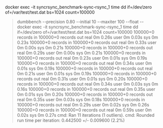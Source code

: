 docker exec -it syncrsync_benchmark-sync-rsync_1 time dd if=/dev/zero of=/var/test/test.dat bs=1024 count=100000

> dumbbench --precision 0.80 --initial 10 --maxiter 100 --float -- docker exec -it syncrsync_benchmark-sync-rsync_1 time dd if=/dev/zero of=/var/test/test.dat bs=1024 count=100000
100000+0 records in
100000+0 records out
real	0m 0.26s
user	0m 0.03s
sys	0m 0.23s
100000+0 records in
100000+0 records out
real	0m 0.33s
user	0m 0.00s
sys	0m 0.21s
100000+0 records in
100000+0 records out
real	0m 0.29s
user	0m 0.00s
sys	0m 0.21s
100000+0 records in
100000+0 records out
real	0m 0.23s
user	0m 0.01s
sys	0m 0.19s
100000+0 records in
100000+0 records out
real	0m 0.34s
user	0m 0.01s
sys	0m 0.19s
100000+0 records in
100000+0 records out
real	0m 0.21s
user	0m 0.01s
sys	0m 0.19s
100000+0 records in
100000+0 records out
real	0m 0.31s
user	0m 0.01s
sys	0m 0.20s
100000+0 records in
100000+0 records out
real	0m 0.34s
user	0m 0.03s
sys	0m 0.16s
100000+0 records in
100000+0 records out
real	0m 0.35s
user	0m 0.01s
sys	0m 0.20s
100000+0 records in
100000+0 records out
real	0m 0.35s
user	0m 0.03s
sys	0m 0.18s
100000+0 records in
100000+0 records out
real	0m 0.29s
user	0m 0.02s
sys	0m 0.26s
100000+0 records in
100000+0 records out
real	0m 0.59s
user	0m 0.02s
sys	0m 0.27s
cmd: Ran 11 iterations (1 outliers).
cmd: Rounded run time per iteration: 0.442500 +/- 0.009600 (2.2%)